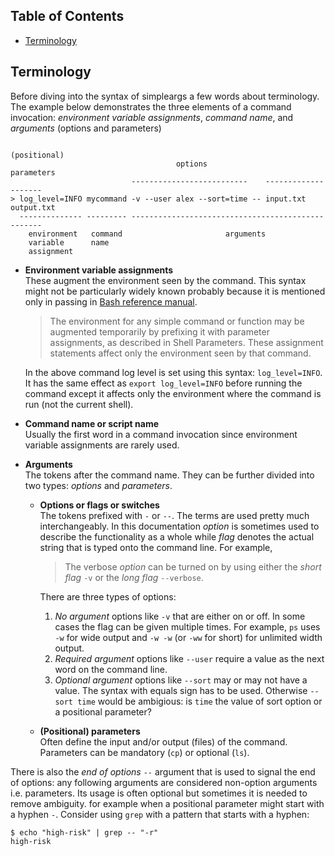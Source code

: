 <!-- GENERATED TOC -->
<!-- TOC START -->
## Table of Contents

  - [Terminology](#terminology)
<!-- TOC END -->

## Terminology
Before diving into the syntax of simpleargs a few words about terminology.
The example below demonstrates the three elements of a command invocation:
_environment variable assignments_, _command name_, and _arguments_ (options and parameters)
```
                                                             (positional)
                                     options                  parameters
                           --------------------------    --------------------
> log_level=INFO mycommand -v --user alex --sort=time -- input.txt output.txt
  -------------- --------- --------------------------------------------------
    environment   command                       arguments
    variable      name
    assignment
```

* **Environment variable assignments**  
  These augment the environment seen by the command.
  This syntax might not be particularly widely known probably because it is mentioned only in passing
  in [Bash reference manual](https://tiswww.case.edu/php/chet/bash/bashref.html#Command-Execution-Environment).
  > The environment for any simple command or function may be augmented temporarily by prefixing it with parameter assignments,
  as described in Shell Parameters.
  These assignment statements affect only the environment seen by that command.

  In the above command log level is set using this syntax: `log_level=INFO`.
  It has the same effect as `export log_level=INFO` before running the command except
  it affects only the environment where the command is run (not the current shell).
* **Command name or script name**  
  Usually the first word in a command invocation since environment variable assignments are rarely used.

* **Arguments**  
  The tokens after the command name. They can be further divided into two types: _options_ and _parameters_.
  * **Options or flags or switches**  
    The tokens prefixed with `-` or `--`.
    The terms are used pretty much interchangeably.
    In this documentation _option_ is sometimes used to describe the functionality as a whole
    while _flag_ denotes the actual string that is typed onto the command line. For example,

    > The verbose _option_ can be turned on by using either the _short flag_ `-v` or the _long flag_ `--verbose`.

    There are three types of options:
    1. _No argument_ options like `-v` that are either on or off.
       In some cases the flag can be given multiple times.
       For example, `ps` uses `-w` for wide output and `-w -w` (or `-ww` for short) for unlimited width output.
    2. _Required argument_ options like `--user` require a value as the next word on the command line.
    3. _Optional argument_ options like `--sort` may or may not have a value.
       The syntax with equals sign has to be used.
       Otherwise `--sort time` would be ambigious: is `time` the value of sort option or a positional parameter?

  * **(Positional) parameters**  
    Often define the input and/or output (files) of the command.
    Parameters can be mandatory (`cp`) or optional (`ls`).

There is also the _end of options_ `--` argument that is used to signal the end of options:
any following arguments are considered non-option arguments i.e. parameters.
Its usage is often optional but sometimes it is needed to remove ambiguity.
for example when a positional parameter might start with a hyphen `-`.
Consider using `grep` with a pattern that starts with a hyphen:
```
$ echo "high-risk" | grep -- "-r"
high-risk
```
